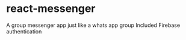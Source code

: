 # react-messenger
A group messenger app just like a whats app group
Included Firebase authentication

